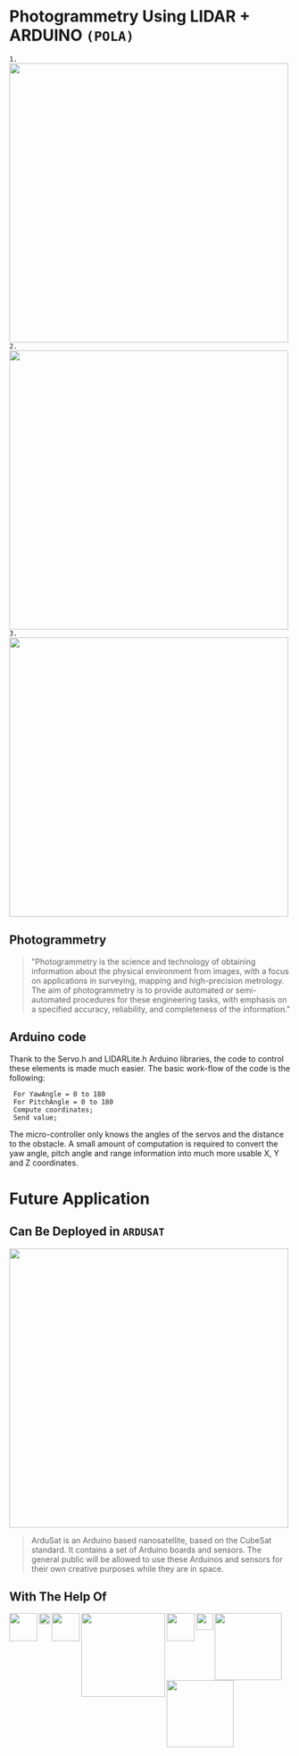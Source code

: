 #  Photogrammetry Using LIDAR + ARDUINO `(POLA)`




`1.` <img src="https://user-images.githubusercontent.com/26859754/160553016-117dd5ed-b7cf-4b82-a406-24accdca9507.png" width="500"/></br>
`2.` <img src="https://user-images.githubusercontent.com/26859754/160553172-300a27d5-dfde-4a4d-bf8a-66fbd52be52d.png" width="500" /></br>
`3.` <img src="https://surveyinggroup.com/wp-content/uploads/2021/05/lidar-min.png" width="500" />



## Photogrammetry
> "Photogrammetry is the science and technology of obtaining information about the physical environment from images, with a focus on applications in surveying, mapping and high-precision metrology. The aim of photogrammetry is to provide automated or semi-automated procedures for these engineering tasks, with emphasis on a specified accuracy, reliability, and completeness of the information."


## Arduino code
Thank to the Servo.h and LIDARLite.h Arduino libraries, the code to control these elements is made much easier. The basic work-flow of the code is the following:

 ``` Init. lidar, servos and serial; 
  For YawAngle = 0 to 180
  For PitchAngle = 0 to 180 
  Compute coordinates;
  Send value;
  ```
  
The micro-controller only knows the angles of the servos and the distance to the obstacle. A small amount of computation is required to convert the yaw angle, pitch angle and range information into much more usable X, Y and Z coordinates.



# Future Application
## Can Be Deployed in `ARDUSAT`

<img align="center" width="500px" src="https://i.pinimg.com/originals/9d/6a/db/9d6adb9b5865a9902d8ea2eeb515c1e5.png"/>

> ArduSat is an Arduino based nanosatellite, based on the CubeSat standard. 
It contains a set of Arduino boards and sensors.
The general public will be allowed to use these Arduinos and sensors for their own creative purposes while they are in space.














## With The Help Of  


<img align="left" width="50px" src="https://user-images.githubusercontent.com/26859754/160555283-cc38287b-f8b1-460a-beba-f0c3439c039f.png"/>
<img align="left" width="20px" src="https://comma.ai/comma-white.png"/>
<img align="left" width="50px" src="https://upload.wikimedia.org/wikipedia/commons/thumb/8/87/Arduino_Logo.svg/2560px-Arduino_Logo.svg.png"/>
<img align="left" width="150px" src="https://www.openlidar.net/wp-content/uploads/2016/05/OpenLidarLogoText.png"/>
<img align="left" width="50px" src="https://micronaut.io/wp-content/themes/micronaut/img/astronaut.png"/>
<img align="left" width="30px" src="https://assets-global.website-files.com/60acbb950c4d6606963e1fed/60c1f214c64e0975106806fb_flaskapi.svg"/>
<img align="left" width="120px" src="https://image4.owler.com/logo/ardusat_owler_20160228_024534_original.png"/>
<img align="left" width="120px" src="https://dka575ofm4ao0.cloudfront.net/pages-transactional_logos/retina/22145/azA7aad0SPiJCTOHAtuc"/>
